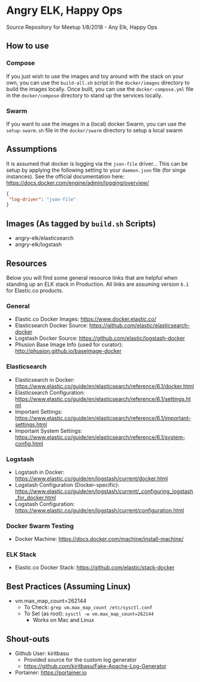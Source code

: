 # Angry ELK, Happy Ops
Source Repository for Meetup 1/8/2018 - Any Elk, Happy Ops

## How to use

### Compose
If you just wish to use the images and toy around with the stack on your own, you can use the `build-all.sh` script in the `docker/images` directory to build the images locally.  Once built, you can use the `docker-compose.yml` file in the `docker/compose` directory to stand up the services locally.

### Swarm
If you want to use the images in a (local) docker Swarm, you can use the `setup-swarm.sh` file in the `docker/swarm` directory to setup a local swarm

## Assumptions
It is assumed that docker is logging via the `json-file` driver...
This can be setup by applying the following setting to your `daemon.json` file (for singe instances).
See the official documentation here: https://docs.docker.com/engine/admin/logging/overview/ 
 
 ```json
{
  "log-driver": "json-file"
}
``` 

## Images (As tagged by `build.sh` Scripts)
* angry-elk/elasticsearch
* angry-elk/logstash

## Resources
Below you will find some general resource links that are helpful when standing up an ELK stack in Production.
All links are assuming version `6.1` for Elastic.co products.

### General
* Elastic.co Docker Images: https://www.docker.elastic.co/
* Elasticsearch Docker Source: https://github.com/elastic/elasticsearch-docker
* Logstash Docker Source: https://github.com/elastic/logstash-docker
* Phusion Base Image Info (used for curator): http://phusion.github.io/baseimage-docker


### Elasticsearch
* Elasticsearch in Docker: https://www.elastic.co/guide/en/elasticsearch/reference/6.1/docker.html
* Elasticsearch Configuration: https://www.elastic.co/guide/en/elasticsearch/reference/6.1/settings.html
* Important Settings: https://www.elastic.co/guide/en/elasticsearch/reference/6.1/important-settings.html
* Important System Settings: https://www.elastic.co/guide/en/elasticsearch/reference/6.1/system-config.html

### Logstash
* Logstash in Docker: https://www.elastic.co/guide/en/logstash/current/docker.html
* Logstash Configuration (Docker-specific): https://www.elastic.co/guide/en/logstash/current/_configuring_logstash_for_docker.html
* Logstash Configuration: https://www.elastic.co/guide/en/logstash/current/configuration.html

### Docker Swarm Testing
* Docker Machine: https://docs.docker.com/machine/install-machine/


### ELK Stack
* Elastic.co Docker Stack: https://github.com/elastic/stack-docker

## Best Practices (Assuming Linux)
* vm.max_map_count=262144
  * To Check: `grep vm.max_map_count /etc/sysctl.conf`
  * To Set (as root): `sysctl -w vm.max_map_count=262144`
    * Works on Mac and Linux

## Shout-outs
* Github User: kiritbasu
  * Provided source for the custom log generator
  * https://github.com/kiritbasu/Fake-Apache-Log-Generator
* Portainer: https://portainer.io